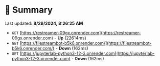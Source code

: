 # 📖 Summary
Last updated: **8/29/2024, 8:26:25 AM**

- `GET` [https://restreamer-09gx.onrender.com](https://restreamer-09gx.onrender.com) - **Up** (22614ms)
- `GET` [https://filestreambot-b5k6.onrender.com/](https://filestreambot-b5k6.onrender.com/) - **Down** (162ms)
- `GET` [https://jupyterlab-python3-12-3.onrender.com](https://jupyterlab-python3-12-3.onrender.com) - **Down** (162ms)
